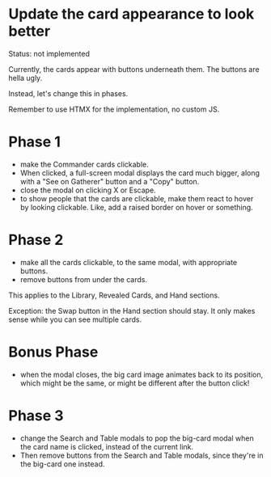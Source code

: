 # Update the card appearance to look better

Status: not implemented

Currently, the cards appear with buttons underneath them. The buttons are hella ugly.

Instead, let's change this in phases.

Remember to use HTMX for the implementation, no custom JS.

# Phase 1

- make the Commander cards clickable.
- When clicked, a full-screen modal displays the card much bigger, along with a "See on Gatherer" button and a "Copy" button.
- close the modal on clicking X or Escape.
- to show people that the cards are clickable, make them react to hover by looking clickable. Like, add a raised border on hover or something.

# Phase 2

- make all the cards clickable, to the same modal, with appropriate buttons.
- remove buttons from under the cards.

This applies to the Library, Revealed Cards, and Hand sections.

Exception: the Swap button in the Hand section should stay. It only makes sense while you can see multiple cards.

# Bonus Phase

- when the modal closes, the big card image animates back to its position, which might be the same, or might be different after the button click!

# Phase 3

- change the Search and Table modals to pop the big-card modal when the card name is clicked, instead of the current link.
- Then remove buttons from the Search and Table modals, since they're in the big-card one instead.
